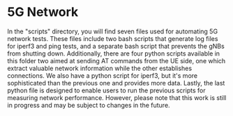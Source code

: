 # 5G Network 
In the "scripts" directory, you will find seven files used for automating 5G network tests. These files include two bash scripts that generate log files for iperf3 and ping tests, and a separate bash script that prevents the gNBs from shutting down. Additionally, there are four python scripts available in this folder  two aimed at sending AT commands from the UE side, one which extract valuable network information while the other establishes connections. We also have a python script for iperf3, but it's more sophisticated than the previous one and provides more data. Lastly, the last python file is designed to enable users to run the previous scripts for measuring network performance. However, please note that this work is still in progress and may be subject to changes in the future.

